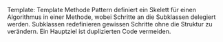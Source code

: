 
Template:
Template Methode Pattern definiert ein Skelett für einen Algorithmus in einer Methode, wobei Schritte an die Subklassen delegiert werden. Subklassen redefinieren gewissen Schritte ohne die Struktur zu verändern.
Ein Hauptziel ist duplizierten Code vermeiden.
